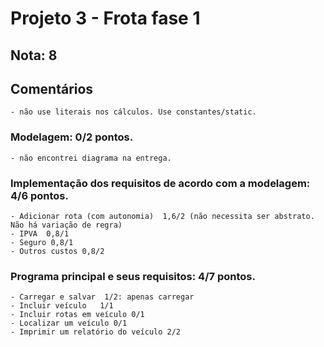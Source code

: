 # Projeto 3 - Frota fase 1

## Nota: 8

## Comentários
	- não use literais nos cálculos. Use constantes/static.
	
### Modelagem: 0/2 pontos. 
	- não encontrei diagrama na entrega.
	
### Implementação dos requisitos de acordo com a modelagem: 4/6 pontos. 
	- Adicionar rota (com autonomia)  1,6/2 (não necessita ser abstrato. Não há variação de regra)
	- IPVA  0,8/1
	- Seguro 0,8/1
	- Outros custos 0,8/2
	

### Programa principal e seus requisitos: 4/7 pontos.
	- Carregar e salvar  1/2: apenas carregar
	- Incluir veículo 	1/1
	- Incluir rotas em veículo 0/1 
	- Localizar um veículo 0/1
	- Imprimir um relatório do veículo 2/2 
